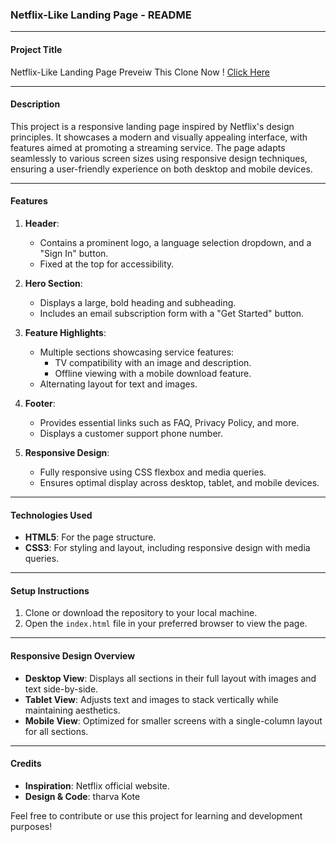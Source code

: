 ### Netflix-Like Landing Page - README

---

#### **Project Title**  
Netflix-Like Landing Page
Preveiw This Clone Now ! [ Click Here ]()

---

#### **Description**  
This project is a responsive landing page inspired by Netflix's design principles. It showcases a modern and visually appealing interface, with features aimed at promoting a streaming service. The page adapts seamlessly to various screen sizes using responsive design techniques, ensuring a user-friendly experience on both desktop and mobile devices.

---

#### **Features**
1. **Header**:
   - Contains a prominent logo, a language selection dropdown, and a "Sign In" button.
   - Fixed at the top for accessibility.

2. **Hero Section**:
   - Displays a large, bold heading and subheading.
   - Includes an email subscription form with a "Get Started" button.

3. **Feature Highlights**:
   - Multiple sections showcasing service features:
     - TV compatibility with an image and description.
     - Offline viewing with a mobile download feature.
   - Alternating layout for text and images.

4. **Footer**:
   - Provides essential links such as FAQ, Privacy Policy, and more.
   - Displays a customer support phone number.

5. **Responsive Design**:
   - Fully responsive using CSS flexbox and media queries.
   - Ensures optimal display across desktop, tablet, and mobile devices.

---

#### **Technologies Used**
- **HTML5**: For the page structure.
- **CSS3**: For styling and layout, including responsive design with media queries.

---

#### **Setup Instructions**
1. Clone or download the repository to your local machine.
2. Open the `index.html` file in your preferred browser to view the page.

---

#### **Responsive Design Overview**
- **Desktop View**: Displays all sections in their full layout with images and text side-by-side.
- **Tablet View**: Adjusts text and images to stack vertically while maintaining aesthetics.
- **Mobile View**: Optimized for smaller screens with a single-column layout for all sections.

---


#### **Credits**
- **Inspiration**: Netflix official website.
- **Design & Code**: tharva Kote

Feel free to contribute or use this project for learning and development purposes!
